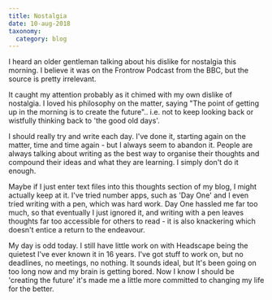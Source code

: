 ```yaml
---
title: Nostalgia
date: 10-aug-2018
taxonomy:
  category: blog
---
```


I heard an older gentleman talking about his dislike for nostalgia this morning. I believe it was on the Frontrow Podcast from the BBC, but the source is pretty irrelevant.

  It caught my attention probably as it chimed with my own dislike of nostalgia.  I loved his philosophy on the matter, saying "The point of getting up in the morning is to create the future".. i.e. not to keep looking back or wistfully thinking back to 'the good old days'.

I should really try and write each day.  I've done it, starting again on the matter, time and time again - but I always seem to abandon it.  People are always talking about writing as the best way to organise their thoughts and compound their ideas and what they are learning.  I simply don't do it enough.

Maybe if I just enter text files into this thoughts section of my blog, I might actually keep at it.  I've tried number apps, such as 'Day One' and I even tried writing with a pen, which was hard work.  Day One hassled me far too much, so that eventually I just ignored it, and writing with a pen leaves thoughts far too accessible for others to read - it is also knackering which doesn't entice a return to the endeavour.

My day is odd today.  I still have little work on with Headscape being the quietest I've ever known it in 16 years.  I've got stuff to work on, but no deadlines, no meetings, no nothing.   It sounds ideal, but It's been going on too long now and my brain is getting bored.  Now I know I should be 'creating the future' it's made me a little more committed to changing my life for the better.